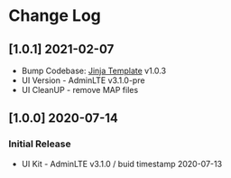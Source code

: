 # Change Log

## [1.0.1] 2021-02-07

- Bump Codebase: [Jinja Template](https://github.com/app-generator/boilerplate-code-jinja/releases) v1.0.3
- UI Version - AdminLTE v3.1.0-pre
- UI CleanUP - remove MAP files

## [1.0.0] 2020-07-14
### Initial Release

- UI Kit - AdminLTE v3.1.0 / buid timestamp 2020-07-13
